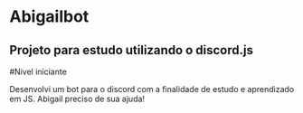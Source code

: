 # Abigailbot

Projeto para estudo utilizando o discord.js
-------------------------------------------------

#Nivel iniciante

Desenvolvi um bot para o discord com a finalidade de estudo e aprendizado em JS.
Abigail preciso de sua ajuda!
